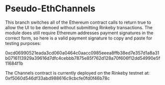 # Pseudo-EthChannels

This branch switches all of the Ethereum contract calls to return true to allow the UI to be demoed without submitting Rinkeby transactions. The module does still require Ethereum addresses payment signatures in the correct form, so here is a valid payment signature to copy and paste for testing purposes:  
  
0xcd06990521eada3cd060a0464c0aacc0985eeea8ffb38ed7e357d1a8a31b0716113929a39616d7dfc4cebbb7875e85f762d128a70f606f12dd54990e5f11684f1b  
  
The Channels contract is currently deployed on the Rinkeby testnet at: 0xf5060d546df33abd988616c9cbcfe0fd0f46b78c

